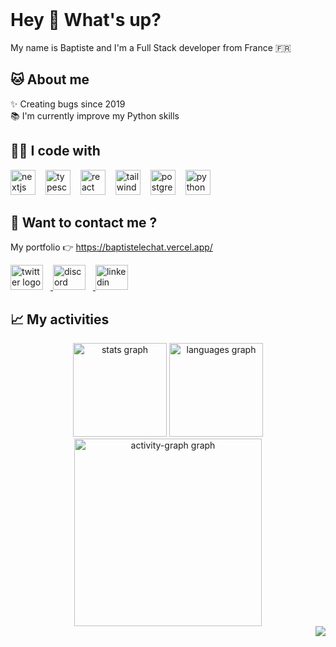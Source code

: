 <br clear="both">

<h1 align="left">Hey 👋 What's up?</h1>

<p align="left">My name is Baptiste and I'm a Full Stack developer from France 🇫🇷</p>

<h2 align="left">🐱 About me</h2>

<p align="left">✨ Creating bugs since 2019<br>📚 I'm currently improve my Python skills</p>

<h2 align="left">👨‍💻 I code with</h2>

<div align="left">
  <img src="https://cdn.jsdelivr.net/gh/devicons/devicon/icons/nextjs/nextjs-original.svg" height="40" style="margin-right:12px" alt="nextjs logo"  />
  <img src="https://cdn.jsdelivr.net/gh/devicons/devicon/icons/typescript/typescript-original.svg" height="40" style="margin-right:12px" alt="typescript logo"  />
  <img src="https://cdn.jsdelivr.net/gh/devicons/devicon/icons/react/react-original.svg" height="40" style="margin-right:12px" alt="react logo"  />
  <img src="https://cdn.simpleicons.org/tailwindcss/06B6D4" height="40" style="margin-right:12px" alt="tailwindcss logo"  />
  <img src="https://cdn.jsdelivr.net/gh/devicons/devicon/icons/postgresql/postgresql-original.svg" height="40" style="margin-right:12px" alt="postgresql logo"  />
  <img src="https://cdn.jsdelivr.net/gh/devicons/devicon/icons/python/python-original.svg" height="40" style="margin-right:12px" alt="python logo"  />
</div>

<h2 align="left">🔗 Want to contact me ?</h2>

My portfolio 👉 https://baptistelechat.vercel.app/

<div align="left">
  <a href="https://x.com/baptiste_lechat" target="_blank">
    <img src="https://raw.githubusercontent.com/maurodesouza/profile-readme-generator/master/src/assets/icons/social/twitter/default.svg" width="52" height="40" style="margin-right:12px" alt="twitter logo"  />
  </a>
  <a href="https://www.discordapp.com/users/baptistelechat" target="_blank">
    <img src="https://raw.githubusercontent.com/maurodesouza/profile-readme-generator/master/src/assets/icons/social/discord/default.svg" width="52" height="40" style="margin-right:12px" alt="discord logo"  />
  </a>
  <a href="https://www.linkedin.com/in/baptistelechat/" target="_blank">
    <img src="https://raw.githubusercontent.com/maurodesouza/profile-readme-generator/master/src/assets/icons/social/linkedin/default.svg" width="52" height="40" style="margin-right:12px" alt="linkedin logo"  />
  </a>
</div>


<h2 align="left">📈 My activities</h2>

<div align="center">
  <img src="https://github-readme-stats.vercel.app/api?username=baptistelechat&hide_title=true&hide_rank=true&show_icons=true&include_all_commits=true&count_private=true&disable_animations=false&theme=dracula&locale=en&hide_border=true&order=1" height="150" alt="stats graph"  />
  <img src="https://github-readme-stats.vercel.app/api/top-langs?username=baptistelechat&locale=en&hide_title=true&layout=compact&card_width=320&langs_count=6&theme=dracula&hide_border=true&order=2" height="150" alt="languages graph"  />
  <img src="https://github-readme-activity-graph.vercel.app/graph?username=baptistelechat&radius=16&theme=react&area=true&order=5&hide_border=true" height="300" alt="activity-graph graph"  />
</div>

<div align="right">
  <img src="https://profile-counter.glitch.me/baptistelechat/count.svg?"  />
</div>
